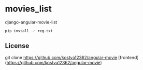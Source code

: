 # movies_list
django-angular-movie-list


```bash
pip install -r reg.txt
```

## License

git clone https://github.com/kostya12362/angular-movie
[frontend]
(https://github.com/kostya12362/angular-movie)
